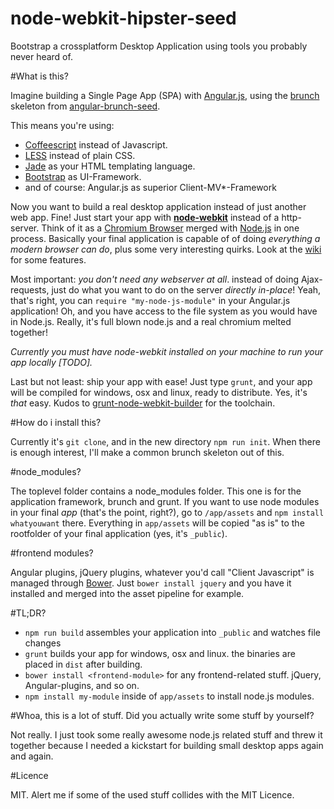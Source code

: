 node-webkit-hipster-seed
========================

Bootstrap a crossplatform Desktop Application using tools you probably never heard of. 

#What is this?

Imagine building a Single Page App (SPA) with [Angular.js](http://angularjs.org/), using the [brunch](http://brunch.io/) skeleton from [angular-brunch-seed](https://github.com/scotch/angular-brunch-seed).

This means you're using: 
- [Coffeescript](http://coffeescript.org/) instead of Javascript.
- [LESS](http://www.lesscss.org/) instead of plain CSS.
- [Jade](http://jade-lang.com/) as your HTML templating language.
- [Bootstrap](http://getbootstrap.com/2.3.2/) as UI-Framework.
- and of course: Angular.js as superior Client-MV*-Framework

Now you want to build a real desktop application instead of just another web app. Fine! Just start your app with **[node-webkit](https://github.com/rogerwang/node-webkit)** instead of a http-server. Think of it as a [Chromium Browser](http://www.chromium.org/Home) merged with [Node.js](http://nodejs.org/) in one process. Basically your final application is capable of of doing *everything a modern browser can do*, plus some very interesting quirks. Look at the [wiki](https://github.com/rogerwang/node-webkit/wiki) for some features. 

Most important: *you don't need any webserver at all*. instead of doing Ajax-requests, just do what you want to do on the server *directly in-place*! Yeah, that's right, you can `require "my-node-js-module"` in your Angular.js application! Oh, and you have access to the file system as you would have in Node.js. Really, it's full blown node.js and a real chromium melted together!

*Currently you must have node-webkit installed on your machine to run your app locally [TODO].* 

Last but not least: ship your app with ease! Just type `grunt`, and your app will be compiled for windows, osx and linux, ready to distribute. Yes, it's *that* easy. Kudos to [grunt-node-webkit-builder](https://github.com/mllrsohn/grunt-node-webkit-builder) for the toolchain. 

#How do i install this?

Currently it's `git clone`, and in the new directory `npm run init`. When there is enough interest, I'll make a common brunch skeleton out of this. 

#node_modules?

The toplevel folder contains a node_modules folder. This one is for the application framework, brunch and grunt. If you want to use node modules in your final *app* (that's the point, right?), go to `/app/assets` and `npm install whatyouwant` there. Everything in `app/assets` will be copied "as is" to the rootfolder of your final application (yes, it's `_public`). 

#frontend modules?

Angular plugins, jQuery plugins, whatever you'd call "Client Javascript" is managed through [Bower](http://bower.io/). Just `bower install jquery` and you have it installed and merged into the asset pipeline for example. 

#TL;DR?

- `npm run build` assembles your application into `_public` and watches file changes
- `grunt` builds your app for windows, osx and linux. the binaries are placed in `dist` after building. 
- `bower install <frontend-module>` for any frontend-related stuff. jQuery, Angular-plugins, and so on. 
- `npm install my-module` inside of `app/assets` to install node.js modules. 

#Whoa, this is a lot of stuff. Did you actually write some stuff by yourself?

Not really. I just took some really awesome node.js related stuff and threw it together because I needed a kickstart for building small desktop apps again and again. 

#Licence

MIT. Alert me if some of the used stuff collides with the MIT Licence. 
